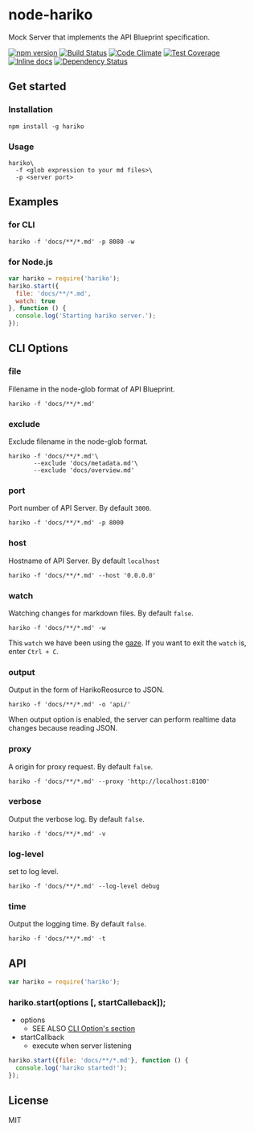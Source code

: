 # node-hariko
Mock Server that implements the API Blueprint specification.

[![npm version](https://badge.fury.io/js/hariko.svg)](http://badge.fury.io/js/hariko) 
[![Build Status](https://travis-ci.org/rymizuki/node-hariko.svg?branch=master)](https://travis-ci.org/rymizuki/node-hariko) 
[![Code Climate](https://codeclimate.com/github/rymizuki/node-hariko/badges/gpa.svg)](https://codeclimate.com/github/rymizuki/node-hariko)
[![Test Coverage](https://codeclimate.com/github/rymizuki/node-hariko/badges/coverage.svg)](https://codeclimate.com/github/rymizuki/node-hariko/coverage)
[![Inline docs](http://inch-ci.org/github/rymizuki/node-hariko.svg?branch=master)](http://inch-ci.org/github/rymizuki/node-hariko) 
[![Dependency Status](https://gemnasium.com/rymizuki/node-hariko.svg)](https://gemnasium.com/rymizuki/node-hariko) 

## Get started

### Installation

```
npm install -g hariko
```

### Usage

```
hariko\
  -f <glob expression to your md files>\
  -p <server port>
```

## Examples

### for CLI

```shell
hariko -f 'docs/**/*.md' -p 8080 -w
```

### for Node.js

```javascript
var hariko = require('hariko');
hariko.start({
  file: 'docs/**/*.md',
  watch: true
}, function () {
  console.log('Starting hariko server.');
});
```

## CLI Options

### file

Filename in the node-glob format of API Blueprint.

```
hariko -f 'docs/**/*.md'
```

### exclude

Exclude filename in the node-glob format.

```
hariko -f 'docs/**/*.md'\
       --exclude 'docs/metadata.md'\
       --exclude 'docs/overview.md'
```

### port

Port number of API Server.
By default `3000`.

```
hariko -f 'docs/**/*.md' -p 8000
```

### host

Hostname of API Server.
By default `localhost`

```
hariko -f 'docs/**/*.md' --host '0.0.0.0'
```

### watch

Watching changes for markdown files.
By default `false`.

```
hariko -f 'docs/**/*.md' -w
```

This `watch` we have been using the [gaze](https://github.com/shama/gaze).
If you want to exit the `watch` is, enter `Ctrl + C`.

### output

Output in the form of HarikoReosurce to JSON.

```
hariko -f 'docs/**/*.md' -o 'api/'
```

When output option is enabled,
the server can perform realtime data changes because reading JSON.

### proxy

A origin for proxy request.
By default `false`.

```
hariko -f 'docs/**/*.md' --proxy 'http://localhost:8100'
```

### verbose

Output the verbose log.
By default `false`.

```
hariko -f 'docs/**/*.md' -v
```

### log-level

set to log level.

```
hariko -f 'docs/**/*.md' --log-level debug
```

### time

Output the logging time.
By default `false`.

```
hariko -f 'docs/**/*.md' -t
```

## API

```javascript
var hariko = require('hariko');
```

### hariko.start(options [, startCalleback]);

- options
  - SEE ALSO [CLI Option's section](#cli-options)
- startCallback
  - execute when server listening

```javascript
hariko.start({file: 'docs/**/*.md'}, function () {
  console.log('hariko started!');
});
```

## License

MIT

